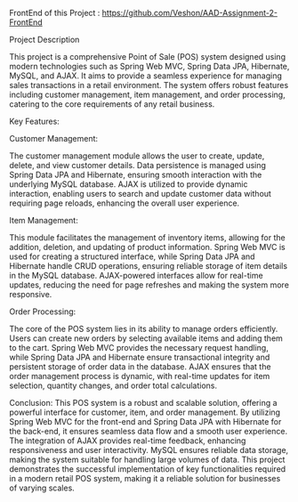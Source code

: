 FrontEnd of this Project : https://github.com/Veshon/AAD-Assignment-2-FrontEnd

Project Description 

This project is a comprehensive Point of Sale (POS) system designed using modern technologies such as Spring Web MVC, Spring Data JPA, Hibernate, MySQL, and AJAX. It aims to provide a seamless experience for managing sales transactions in a retail environment. The system offers robust features including customer management, item management, and order processing, catering to the core requirements of any retail business.

Key Features:

Customer Management:

The customer management module allows the user to create, update, delete, and view customer details.
Data persistence is managed using Spring Data JPA and Hibernate, ensuring smooth interaction with the underlying MySQL database.
AJAX is utilized to provide dynamic interaction, enabling users to search and update customer data without requiring page reloads, enhancing the overall user experience.

Item Management:

This module facilitates the management of inventory items, allowing for the addition, deletion, and updating of product information.
Spring Web MVC is used for creating a structured interface, while Spring Data JPA and Hibernate handle CRUD operations, ensuring reliable storage of item details in the MySQL database.
AJAX-powered interfaces allow for real-time updates, reducing the need for page refreshes and making the system more responsive.

Order Processing:

The core of the POS system lies in its ability to manage orders efficiently. Users can create new orders by selecting available items and adding them to the cart.
Spring Web MVC provides the necessary request handling, while Spring Data JPA and Hibernate ensure transactional integrity and persistent storage of order data in the database.
AJAX ensures that the order management process is dynamic, with real-time updates for item selection, quantity changes, and order total calculations.

Conclusion:
This POS system is a robust and scalable solution, offering a powerful interface for customer, item, and order management. By utilizing Spring Web MVC for the front-end and Spring Data JPA with Hibernate for the back-end, it ensures seamless data flow and a smooth user experience. The integration of AJAX provides real-time feedback, enhancing responsiveness and user interactivity. MySQL ensures reliable data storage, making the system suitable for handling large volumes of data. This project demonstrates the successful implementation of key functionalities required in a modern retail POS system, making it a reliable solution for businesses of varying scales.
